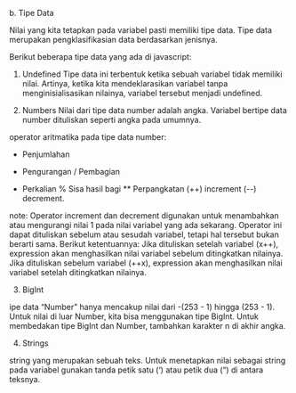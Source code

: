 b. Tipe Data

Nilai yang kita tetapkan pada variabel pasti memiliki tipe data. Tipe data merupakan pengklasifikasian data berdasarkan jenisnya.

Berikut beberapa tipe data yang ada di javascript:

1. Undefined
   Tipe data ini terbentuk ketika sebuah variabel tidak memiliki nilai. Artinya, ketika kita mendeklarasikan variabel tanpa menginisialisasikan nilainya, variabel tersebut menjadi undefined.

2. Numbers
Nilai dari tipe data number adalah angka. Variabel bertipe data number dituliskan seperti angka pada umumnya.

 operator aritmatika pada tipe data number:
 +	Penjumlahan
 -	Pengurangan
 /	Pembagian
 *	Perkalian
 %	Sisa hasil bagi
 **	Perpangkatan
 (++) increment
  (--) decrement. 

note:  Operator increment dan decrement digunakan untuk menambahkan atau mengurangi nilai 1 pada nilai variabel yang ada sekarang.
Operator ini dapat dituliskan sebelum atau sesudah variabel, tetapi hal tersebut bukan berarti sama. 
Berikut ketentuannya:
Jika dituliskan setelah variabel (x++), expression akan menghasilkan nilai variabel sebelum ditingkatkan nilainya.
Jika dituliskan sebelum variabel (++x), expression akan menghasilkan nilai variabel setelah ditingkatkan nilainya.


3. BigInt

ipe data “Number” hanya mencakup nilai dari -(253 - 1) hingga (253 - 1).
Untuk nilai di luar Number, kita bisa menggunakan tipe BigInt. Untuk membedakan tipe BigInt dan Number, tambahkan karakter n di akhir angka. 

4. Strings

string yang merupakan sebuah teks. Untuk menetapkan nilai sebagai string pada variabel gunakan tanda petik satu (‘) atau petik dua (“) di antara teksnya. 